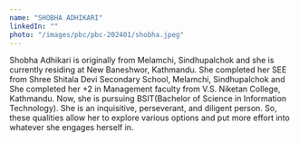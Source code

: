 ```yaml
---
name: "SHOBHA ADHIKARI"
linkedIn: ""
photo: "/images/pbc/pbc-202401/shobha.jpeg"
---
```


Shobha Adhikari is originally from Melamchi, Sindhupalchok and she is currently residing at New Baneshwor, Kathmandu. She completed her SEE from Shree Shitala Devi Secondary School, Melamchi, Sindhupalchok and She completed her +2 in Management faculty from V.S. Niketan College, Kathmandu. Now, she is pursuing BSIT(Bachelor of Science in Information Technology). She is an inquisitive, perseverant, and diligent person. So, these qualities allow her to explore various options and put more effort into whatever she engages herself in.
